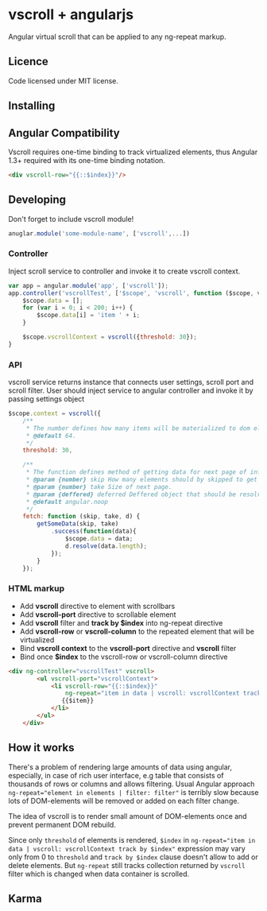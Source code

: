 # vscroll + angularjs
Angular virtual scroll that can be applied to any ng-repeat markup.

## Licence
Code licensed under MIT license.

## Installing

## Angular Compatibility

Vscroll requires one-time binding to track virtualized elements, thus Angular 1.3+ required with its one-time binding notation.
```html
<div vscroll-row="{{::$index}}"/>
```

## Developing
Don't forget to include vscroll module!
```javascript
anuglar.module('some-module-name', ['vscroll',...])

```
### Controller
Inject scroll service to controller and invoke it to create vscroll context.
```javascript
var app = angular.module('app', ['vscroll']);
app.controller('vscrollTest', ['$scope', 'vscroll', function ($scope, vscroll) {
    $scope.data = [];
    for (var i = 0; i < 200; i++) {
	    $scope.data[i] = 'item ' + i;
    }

    $scope.vscrollContext = vscroll({threshold: 30});
}
```

### API
vscroll service returns instance that connects user settings, scroll port and scroll filter.
User should inject service to angular controller and invoke it by passing settings object
```javascript
$scope.context = vscroll({
	/**
	 * The number defines how many items will be materialized to dom elements.
	 * @default 64.
	 */
	threshold: 30,

	/**
	 * The function defines method of getting data for next page of infinite scroll.		
	 * @param {number} skip How many elements should by skipped to get next page.
	 * @param {number} take Size of next page.
	 * @param {deffered} deferred Deffered object that should be resolved with total number of items.
	 * @default angular.noop
	 */
	fetch: function (skip, take, d) {
        getSomeData(skip, take)
          	.success(function(data){
               	$scope.data = data;
               	d.resolve(data.length);
            });
        }		
	});
```

### HTML markup
* Add **vscroll** directive to element with scrollbars
* Add **vscroll-port** directive to scrollable element
* Add **vscroll** filter and **track by $index** into ng-repeat directive
* Add **vscroll-row** or **vscroll-column** to the repeated element that will be virtualized
* Bind **vscroll context** to the **vscroll-port** directive and **vscroll** filter
* Bind once **$index** to the vscroll-row or vscroll-column directive
```html
<div ng-controller="vscrollTest" vscroll>
        <ul vscroll-port="vscrollContext">
            <li vscroll-row="{{::$index}}" 
            	ng-repeat="item in data | vscroll: vscrollContext track by $index">
               {{$item}}
            </li>            
        </ul>
    </div>
```

## How it works

There's a problem of rendering large amounts of data using angular, especially, in case of rich user interface, 
e.g table that consists of thousands of rows or columns and allows filtering.
Usual Angular approach `ng-repeat="element in elements | filter: filter"` is terribly slow
because lots of DOM-elements will be removed or added on each filter change.

The idea of vscroll is to render small amount of DOM-elements once 
and prevent permanent DOM rebuild.

Since only `threshold` of elements is rendered, `$index` in 
`ng-repeat="item in data | vscroll: vscrollContext track by $index"` expression
may vary only from 0 to `threshold` 
and `track by $index` clause doesn't allow to add or delete elements.
But `ng-repeat` still tracks collection returned by `vscroll` filter
which is changed when data container is scrolled.

## Karma
